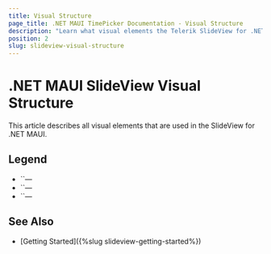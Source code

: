 ```yaml
---
title: Visual Structure
page_title: .NET MAUI TimePicker Documentation - Visual Structure
description: "Learn what visual elements the Telerik SlideView for .NET MAUI displays and see the visual structure of the control."
position: 2
slug: slideview-visual-structure
---
```


# .NET MAUI SlideView Visual Structure

This article describes all visual elements that are used in the SlideView for .NET MAUI.






## Legend

- ``&mdash;
- ``&mdash;
- ``&mdash;

## See Also

- [Getting Started]({%slug slideview-getting-started%})

